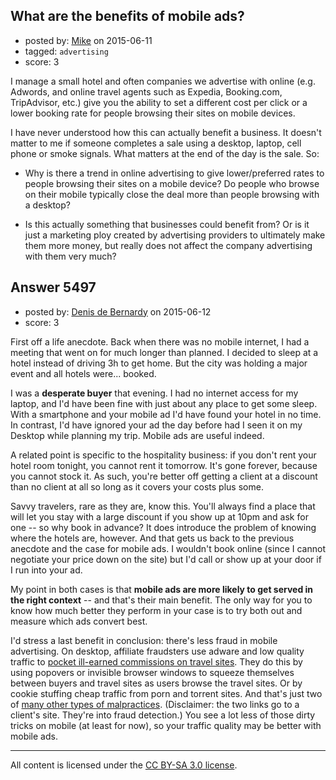 ## What are the benefits of mobile ads?

- posted by: [Mike](https://stackexchange.com/users/428729/mike) on 2015-06-11
- tagged: `advertising`
- score: 3

<p>I manage a small hotel and often companies we advertise with online (e.g. Adwords, and online travel agents such as Expedia, Booking.com, TripAdvisor, etc.) give you the ability to set a different cost per click or a lower booking rate for people browsing their sites on mobile devices.</p>

<p>I have never understood how this can actually benefit a business. It doesn't matter to me if someone completes a sale using a desktop, laptop, cell phone or smoke signals. What matters at the end of the day is the sale. So:</p>

<ul>
<li><p>Why is there a trend in online advertising to give lower/preferred rates to people browsing their sites on a mobile device? Do people who browse on their mobile typically close the deal more than people browsing with a desktop?</p></li>
<li><p>Is this actually something that businesses could benefit from? Or is it just a marketing ploy created by advertising providers to ultimately make them more money, but really does not affect the company advertising with them very much?</p></li>
</ul>



## Answer 5497

- posted by: [Denis de Bernardy](https://stackexchange.com/users/182468/denis-de-bernardy) on 2015-06-12
- score: 3

<p>First off a life anecdote. Back when there was no mobile internet, I had a meeting that went on for much longer than planned. I decided to sleep at a hotel instead of driving 3h to get home. But the city was holding a major event and all hotels were... booked.</p>

<p>I was a <strong>desperate buyer</strong> that evening. I had no internet access for my laptop, and I'd have been fine with just about any place to get some sleep. With a smartphone and your mobile ad I'd have found your hotel in no time. In contrast, I'd have ignored your ad the day before had I seen it on my Desktop while planning my trip. Mobile ads are useful indeed.</p>

<p>A related point is specific to the hospitality business: if you don't rent your hotel room tonight, you cannot rent it tomorrow. It's gone forever, because you cannot stock it. As such, you're better off getting a client at a discount than no client at all so long as it covers your costs plus some.</p>

<p>Savvy travelers, rare as they are, know this. You'll always find a place that will let you stay with a large discount if you show up at 10pm and ask for one -- so why book in advance? It does introduce the problem of knowing where the hotels are, however. And that gets us back to the previous anecdote and the case for mobile ads. I wouldn't book online (since I cannot negotiate your price down on the site) but I'd call or show up at your door if I run into your ad.</p>

<p>My point in both cases is that <strong>mobile ads are more likely to get served in the right context</strong> -- and that's their main benefit. The only way for you to know how much better they perform in your case is to try both out and measure which ads convert best.</p>

<p>I'd stress a last benefit in conclusion: there's less fraud in mobile advertising. On desktop, affiliate fraudsters use adware and low quality traffic to <a href="http://blog.enbrite.ly/?p=13" rel="nofollow">pocket ill-earned commissions on travel sites</a>. They do this by using popovers or invisible browser windows to squeeze themselves between buyers and travel sites as users browse the travel sites. Or by cookie stuffing cheap traffic from porn and torrent sites. And that's just two of <a href="http://blog.enbrite.ly/?p=102" rel="nofollow">many other types of malpractices</a>. (Disclaimer: the two links go to a client's site. They're into fraud detection.) You see a lot less of those dirty tricks on mobile (at least for now), so your traffic quality may be better with mobile ads.</p>




---

All content is licensed under the [CC BY-SA 3.0 license](https://creativecommons.org/licenses/by-sa/3.0/).

